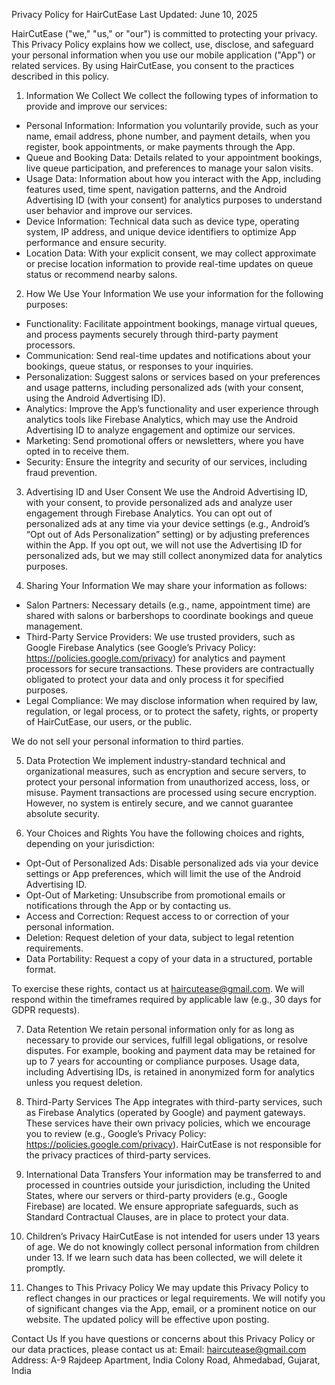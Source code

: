 Privacy Policy for HairCutEase
Last Updated: June 10, 2025

HairCutEase ("we," "us," or "our") is committed to protecting your privacy. This Privacy Policy explains how we collect, use, disclose, and safeguard your personal information when you use our mobile application ("App") or related services. By using HairCutEase, you consent to the practices described in this policy.

1. Information We Collect
We collect the following types of information to provide and improve our services:

- Personal Information: Information you voluntarily provide, such as your name, email address, phone number, and payment details, when you register, book appointments, or make payments through the App.
- Queue and Booking Data: Details related to your appointment bookings, live queue participation, and preferences to manage your salon visits.
- Usage Data: Information about how you interact with the App, including features used, time spent, navigation patterns, and the Android Advertising ID (with your consent) for analytics purposes to understand user behavior and improve our services.
- Device Information: Technical data such as device type, operating system, IP address, and unique device identifiers to optimize App performance and ensure security.
- Location Data: With your explicit consent, we may collect approximate or precise location information to provide real-time updates on queue status or recommend nearby salons.

2. How We Use Your Information
We use your information for the following purposes:

- Functionality: Facilitate appointment bookings, manage virtual queues, and process payments securely through third-party payment processors.
- Communication: Send real-time updates and notifications about your bookings, queue status, or responses to your inquiries.
- Personalization: Suggest salons or services based on your preferences and usage patterns, including personalized ads (with your consent, using the Android Advertising ID).
- Analytics: Improve the App’s functionality and user experience through analytics tools like Firebase Analytics, which may use the Android Advertising ID to analyze engagement and optimize our services.
- Marketing: Send promotional offers or newsletters, where you have opted in to receive them.
- Security: Ensure the integrity and security of our services, including fraud prevention.

3. Advertising ID and User Consent
We use the Android Advertising ID, with your consent, to provide personalized ads and analyze user engagement through Firebase Analytics. You can opt out of personalized ads at any time via your device settings (e.g., Android’s “Opt out of Ads Personalization” setting) or by adjusting preferences within the App. If you opt out, we will not use the Advertising ID for personalized ads, but we may still collect anonymized data for analytics purposes.

4. Sharing Your Information
We may share your information as follows:

- Salon Partners: Necessary details (e.g., name, appointment time) are shared with salons or barbershops to coordinate bookings and queue management.
- Third-Party Service Providers: We use trusted providers, such as Google Firebase Analytics (see Google’s Privacy Policy: https://policies.google.com/privacy) for analytics and payment processors for secure transactions. These providers are contractually obligated to protect your data and only process it for specified purposes.
- Legal Compliance: We may disclose information when required by law, regulation, or legal process, or to protect the safety, rights, or property of HairCutEase, our users, or the public.

We do not sell your personal information to third parties.

5. Data Protection
We implement industry-standard technical and organizational measures, such as encryption and secure servers, to protect your personal information from unauthorized access, loss, or misuse. Payment transactions are processed using secure encryption. However, no system is entirely secure, and we cannot guarantee absolute security.

6. Your Choices and Rights
You have the following choices and rights, depending on your jurisdiction:

- Opt-Out of Personalized Ads: Disable personalized ads via your device settings or App preferences, which will limit the use of the Android Advertising ID.
- Opt-Out of Marketing: Unsubscribe from promotional emails or notifications through the App or by contacting us.
- Access and Correction: Request access to or correction of your personal information.
- Deletion: Request deletion of your data, subject to legal retention requirements.
- Data Portability: Request a copy of your data in a structured, portable format.

To exercise these rights, contact us at haircutease@gmail.com. We will respond within the timeframes required by applicable law (e.g., 30 days for GDPR requests).

7. Data Retention
We retain personal information only for as long as necessary to provide our services, fulfill legal obligations, or resolve disputes. For example, booking and payment data may be retained for up to 7 years for accounting or compliance purposes. Usage data, including Advertising IDs, is retained in anonymized form for analytics unless you request deletion.

8. Third-Party Services
The App integrates with third-party services, such as Firebase Analytics (operated by Google) and payment gateways. These services have their own privacy policies, which we encourage you to review (e.g., Google’s Privacy Policy: https://policies.google.com/privacy). HairCutEase is not responsible for the privacy practices of third-party services.

9. International Data Transfers
Your information may be transferred to and processed in countries outside your jurisdiction, including the United States, where our servers or third-party providers (e.g., Google Firebase) are located. We ensure appropriate safeguards, such as Standard Contractual Clauses, are in place to protect your data.

10. Children’s Privacy
HairCutEase is not intended for users under 13 years of age. We do not knowingly collect personal information from children under 13. If we learn such data has been collected, we will delete it promptly.

11. Changes to This Privacy Policy
We may update this Privacy Policy to reflect changes in our practices or legal requirements. We will notify you of significant changes via the App, email, or a prominent notice on our website. The updated policy will be effective upon posting.

Contact Us
If you have questions or concerns about this Privacy Policy or our data practices, please contact us at:
Email: haircutease@gmail.com
Address: A-9 Rajdeep Apartment, India Colony Road, Ahmedabad, Gujarat, India
